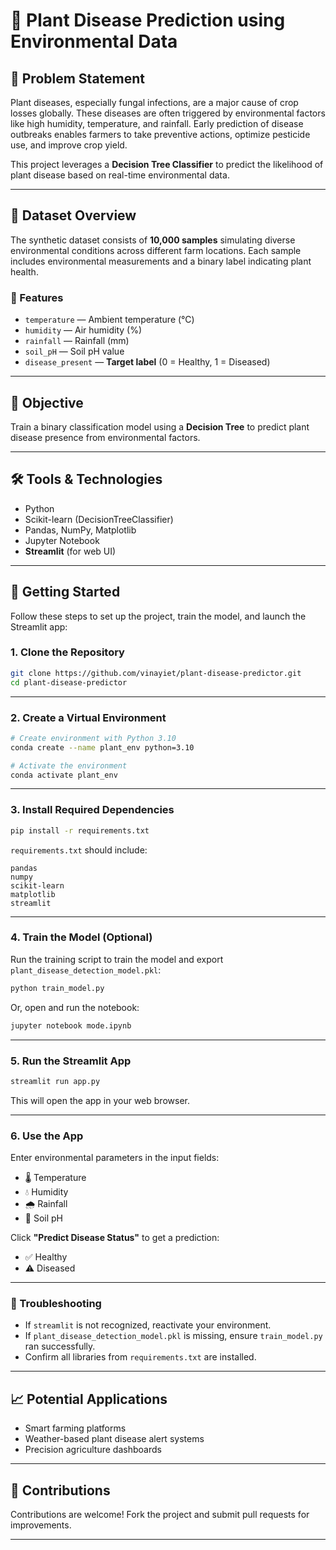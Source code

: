 
# 🌿 Plant Disease Prediction using Environmental Data

## 📌 Problem Statement

Plant diseases, especially fungal infections, are a major cause of crop losses globally. These diseases are often triggered by environmental factors like high humidity, temperature, and rainfall. Early prediction of disease outbreaks enables farmers to take preventive actions, optimize pesticide use, and improve crop yield.

This project leverages a **Decision Tree Classifier** to predict the likelihood of plant disease based on real-time environmental data.

---

## 📂 Dataset Overview

The synthetic dataset consists of **10,000 samples** simulating diverse environmental conditions across different farm locations. Each sample includes environmental measurements and a binary label indicating plant health.

### 🔑 Features

- `temperature` — Ambient temperature (°C)
- `humidity` — Air humidity (%)
- `rainfall` — Rainfall (mm)
- `soil_pH` — Soil pH value
- `disease_present` — **Target label** (0 = Healthy, 1 = Diseased)

---

## 🎯 Objective

Train a binary classification model using a **Decision Tree** to predict plant disease presence from environmental factors.

---

## 🛠️ Tools & Technologies

- Python
- Scikit-learn (DecisionTreeClassifier)
- Pandas, NumPy, Matplotlib
- Jupyter Notebook
- **Streamlit** (for web UI)

---

## 🚀 Getting Started

Follow these steps to set up the project, train the model, and launch the Streamlit app:

### 1. Clone the Repository

```bash
git clone https://github.com/vinayiet/plant-disease-predictor.git
cd plant-disease-predictor
```

---

### 2. Create a Virtual Environment

```bash
# Create environment with Python 3.10
conda create --name plant_env python=3.10

# Activate the environment
conda activate plant_env
```

---

### 3. Install Required Dependencies

```bash
pip install -r requirements.txt
```

`requirements.txt` should include:

```
pandas
numpy
scikit-learn
matplotlib
streamlit
```

---

### 4. Train the Model (Optional)

Run the training script to train the model and export `plant_disease_detection_model.pkl`:

```bash
python train_model.py
```

Or, open and run the notebook:

```bash
jupyter notebook mode.ipynb
```

---

### 5. Run the Streamlit App

```bash
streamlit run app.py
```

This will open the app in your web browser.

---

### 6. Use the App

Enter environmental parameters in the input fields:

* 🌡️ Temperature
* 💧 Humidity
* 🌧️ Rainfall
* 🌱 Soil pH

Click **"Predict Disease Status"** to get a prediction:

* ✅ Healthy
* ⚠️ Diseased

---

### 🧪 Troubleshooting

* If `streamlit` is not recognized, reactivate your environment.
* If `plant_disease_detection_model.pkl` is missing, ensure `train_model.py` ran successfully.
* Confirm all libraries from `requirements.txt` are installed.

---

## 📈 Potential Applications

* Smart farming platforms
* Weather-based plant disease alert systems
* Precision agriculture dashboards

---

## 🤝 Contributions

Contributions are welcome! Fork the project and submit pull requests for improvements.

---
